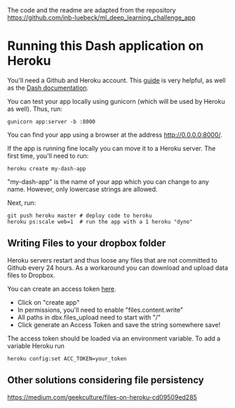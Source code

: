 The code and the readme are adapted from the repository https://github.com/inb-luebeck/ml_deep_learning_challenge_app

# Running this Dash application on Heroku

You'll need a Github and Heroku account. This [guide](https://towardsdatascience.com/deploying-your-dash-app-to-heroku-the-magical-guide-39bd6a0c586c) is very helpful, as well as the [Dash documentation](https://dash.plotly.com/deployment).

You can test your app locally using gunicorn (which will be used by Heroku as well). Thus, run:
```
gunicorn app:server -b :8000
```
You can find your app using a browser at the address http://0.0.0.0:8000/.

If the app is running fine locally you can move it to a Heroku server. The first time,
you'll need to run:
```
heroku create my-dash-app 
```
"my-dash-app" is the name of your app which you can change to any name. However, only lowercase strings are allowed.

Next, run:
```
git push heroku master # deploy code to heroku
heroku ps:scale web=1  # run the app with a 1 heroku "dyno"
```

## Writing Files to your dropbox folder

Heroku servers restart and thus loose any files that are not committed to Github every 24 hours. As a workaround you can download and upload data files to Dropbox.

You can create an access token [here](https://www.dropbox.com/developers/apps).

* Click on "create app"
* In permissions, you'll need to enable "files.content.write"
* All paths in dbx.files_upload need to start with "/"
* Click generate an Access Token and save the string somewhere save!

The access token should be loaded via an environment variable. To add a variable
Heroku run
```
heroku config:set ACC_TOKEN=your_token
```

## Other solutions considering file persistency

https://medium.com/geekculture/files-on-heroku-cd09509ed285